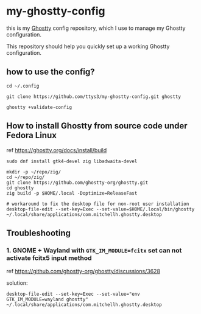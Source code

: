 # my-ghostty-config

this is my [Ghostty](https://github.com/ghostty-org/ghostty.git) config repository, which I use to manage my Ghostty configuration.

This repository should help you quickly set up a working Ghostty configuration.

## how to use the config?

```
cd ~/.config

git clone https://github.com/ttys3/my-ghostty-config.git ghostty

ghostty +validate-config
```

## How to install Ghostty from source code under Fedora Linux

ref https://ghostty.org/docs/install/build

```shell
sudo dnf install gtk4-devel zig libadwaita-devel
```

```shell
mkdir -p ~/repo/zig/
cd ~/repo/zig/
git clone https://github.com/ghostty-org/ghostty.git
cd ghostty
zig build -p $HOME/.local -Doptimize=ReleaseFast

# workaround to fix the desktop file for non-root user installation
desktop-file-edit --set-key=Exec --set-value=$HOME/.local/bin/ghostty ~/.local/share/applications/com.mitchellh.ghostty.desktop
```

## Troubleshooting

### 1. GNOME + Wayland with `GTK_IM_MODULE=fcitx` set can not activate fcitx5 input method

ref https://github.com/ghostty-org/ghostty/discussions/3628

solution:

```shell
desktop-file-edit --set-key=Exec --set-value="env GTK_IM_MODULE=wayland ghostty" ~/.local/share/applications/com.mitchellh.ghostty.desktop
```
